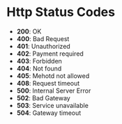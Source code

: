 # Http Status Codes

* **200**: OK
* **400**: Bad Request
* **401**: Unauthorized
* **402**: Payment required
* **403**: Forbidden
* **404**: Not found
* **405**: Mehotd not allowed
* **408**: Request timeout
* **500**: Internal Server Error
* **502**: Bad Gateway
* **503**: Service unavailable
* **504**: Gateway timeout




